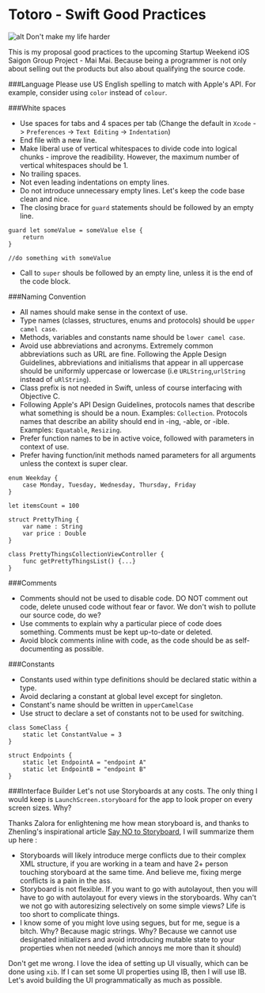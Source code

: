 # Totoro - Swift Good Practices

![alt Don't make my life harder](http://i.imgur.com/T0gOgrX.png)

This is my proposal good practices to the upcoming Startup Weekend iOS Saigon Group Project - Mai Mai.
Because being a programmer is not only about selling out the products but also about qualifying the source code.

###Language
Please use US English spelling to match with Apple's API. For example, consider using `color` instead of `colour`.

###White spaces
* Use spaces for tabs and 4 spaces per tab (Change the default in `Xcode` -> `Preferences` -> `Text Editing` -> `Indentation`)
* End file with a new line.
* Make liberal use of vertical whitespaces to divide code into logical chunks - improve the readibility. However, the maximum number of vertical whitespaces should be 1.
* No trailing spaces.
* Not even leading indentations on empty lines.
* Do not introduce unnecessary empty lines. Let's keep the code base clean and nice.
* The closing brace for `guard` statements should be followed by an empty line.
```
guard let someValue = someValue else {
    return
}

//do something with someValue
```
* Call to `super` shouls be followed by an empty line, unless it is the end of the code block.

###Naming Convention
* All names should make sense in the context of use.
* Type names (classes, structures, enums and protocols) should be `upper camel case`.
* Methods, variables and constants name should be `lower camel case`.
* Avoid use abbreviations and acronyms. Extremely common abbreviations such as URL are fine. Following the Apple Design Guidelines, abbreviations and initialisms that appear in all uppercase should be uniformly uppercase or lowercase (i.e `URLString`,`urlString` instead of `uRlString`).
* Class prefix is not needed in Swift, unless of course interfacing with Objective C.
* Following Apple's API Design Guidelines, protocols names that describe what something is should be a noun. Examples: `Collection`. Protocols names that describe an ability should end in -ing, -able, or -ible. Examples: `Equatable`, `Resizing`.
* Prefer function names to be in active voice, followed with parameters in context of use.
* Prefer having function/init methods named parameters for all arguments unless the context is super clear.

```
enum Weekday {
    case Monday, Tuesday, Wednesday, Thursday, Friday
}

let itemsCount = 100

struct PrettyThing {
    var name : String
    var price : Double
}

class PrettyThingsCollectionViewController {
    func getPrettyThingsList() {...}
}
```

###Comments

* Comments should not be used to disable code. DO NOT comment out code, delete unused code without fear or favor. We don't wish to pollute our source code, do we?
* Use comments to explain why a particular piece of code does something. Comments must be kept up-to-date or deleted.
* Avoid block comments inline with code, as the code should be as self-documenting as possible.

###Constants
* Constants used within type definitions should be declared static within a type.
* Avoid declaring a constant at global level except for singleton.
* Constant's name should be written in `upperCamelCase`
* Use struct to declare a set of constants not to be used for switching.

```
class SomeClass {
    static let ConstantValue = 3
}

struct Endpoints {
    static let EndpointA = "endpoint A"
    static let EndpointB = "endpoint B"
}
```

###Interface Builder
Let's not use Storyboards at any costs. The only thing I would keep is `LaunchScreen.storyboard` for the app to look proper on every screen sizes. Why?

Thanks Zalora for enlightening me how mean storyboard is, and thanks to Zhenling's inspirational article [Say NO to Storyboard](https://medium.com/@tsaizhenling/say-no-to-storyboards-3048538ec359#.s3pfr8hz9), I will summarize them up here :
* Storyboards will likely introduce merge conflicts due to their complex XML structure, if you are working in a team and have 2+ person touching storyboard at the same time. And believe me, fixing merge conflicts is a pain in the ass.
* Storyboard is not flexible. If you want to go with autolayout, then you will have to go with autolayout for every views in the storyboards. Why can't we not go with autoresizing selectively on some simple views? Life is too short to complicate things.
* I know some of you might love using segues, but for me, segue is a bitch. Why? Because magic strings. Why? Because we cannot use designated initializers and avoid introducing mutable state to your properties when not needed (which annoys me more than it should)

Don't get me wrong. I love the idea of setting up UI visually, which can be done using `xib`. If I can set some UI properties using IB, then I will use IB. Let's avoid building the UI programmatically as much as possible.
